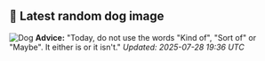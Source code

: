 ## 🐶 Latest random dog image
![Dog](https://images.dog.ceo/breeds/clumber/n02101556_7574.jpg)
**Advice:** "Today, do not use the words "Kind of", "Sort of" or "Maybe". It either is or it isn't."
*Updated: 2025-07-28 19:36 UTC*
